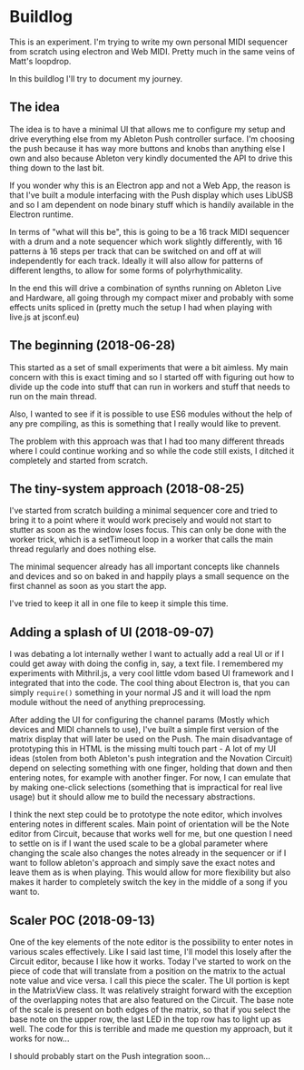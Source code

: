 # Buildlog

This is an experiment. I'm trying to write my own personal MIDI sequencer from scratch using
electron and Web MIDI. Pretty much in the same veins of Matt's loopdrop.

In this buildlog I'll try to document my journey.

## The idea

The idea is to have a minimal UI that allows me to configure my setup and drive everything else from my Ableton Push controller surface. I'm choosing the push because it has way more buttons and knobs than anything else I own and also because Ableton very kindly documented the API to drive this thing down to the last bit.

If you wonder why this is an Electron app and not a Web App, the reason is that I've built a module interfacing with the Push display which uses LibUSB and so I am dependent on node binary stuff which is handily available in the Electron runtime.

In terms of "what will this be", this is going to be a 16 track MIDI sequencer with a drum and a note sequencer which work slightly differently, with 16 patterns à 16 steps per track that can be switched on and off at will independently for each track. Ideally it will also allow for patterns of different lengths, to allow for some forms of polyrhythmicality.

In the end this will drive a combination of synths running on Ableton Live and Hardware, all going through my compact mixer and probably with some effects units spliced in (pretty much the setup I had when playing with live.js at jsconf.eu)

## The beginning (2018-06-28)

This started as a set of small experiments that were a bit aimless. My main concern with this is exact timing and so I started off with figuring out how to divide up the code into stuff that can run in workers and stuff that needs to run on the main thread. 

Also, I wanted to see if it is possible to use ES6 modules without the help of any pre compiling, as this is something that I really would like to prevent.

The problem with this approach was that I had too many different threads where I could continue working and so while the code still exists, I ditched it completely and started from scratch.

## The tiny-system approach (2018-08-25)

I've started from scratch building a minimal sequencer core and tried to bring it to a point where it would work precisely and would not start to stutter as soon as the window loses focus. This can only be done with the worker trick, which is a setTimeout loop in a worker that calls the main thread regularly and does nothing else.

The minimal sequencer already has all important concepts like channels and devices and so on baked in and happily plays a small sequence on the first channel as soon as you start the app.

I've tried to keep it all in one file to keep it simple this time.

## Adding a splash of UI (2018-09-07)

I was debating a lot internally wether I want to actually add a real UI or if I could get away with doing the config in, say, a text file. I remembered my experiments with Mithril.js, a very cool little vdom based UI framework and I integrated that into the code. The cool thing about Electron is, that you can simply `require()` something in your normal JS and it will load the npm module without the need of anything preprocessing.

After adding the UI for configuring the channel params (Mostly which devices and MIDI channels to use), I've built a simple first version of the matrix display that will later be used on the Push. The main disadvantage of prototyping this in HTML is the missing multi touch part - A lot of my UI ideas (stolen from both Ableton's push integration and the Novation Circuit) depend on selecting something with one finger, holding that down and then entering notes, for example with another finger. For now, I can emulate that by making one-click selections (something that is impractical for real live usage) but it should allow me to build the necessary abstractions.

I think the next step could be to prototype the note editor, which involves entering notes in different scales. Main point of orientation will be the Note editor from Circuit, because that works well for me, but one question I need to settle on is if I want the used scale to be a global parameter where changing the scale also changes the notes already in the sequencer or if I want to follow ableton's approach and simply save the exact notes and leave them as is when playing. This would allow for more flexibility but also makes it harder to completely switch the key in the middle of a song if you want to.

## Scaler POC (2018-09-13)

One of the key elements of the note editor is the possibility to enter notes in various scales effectively. Like I said last time, I'll model this losely after the Circuit editor, because I like how it works. Today I've started to work on the piece of code that will translate from a position on the matrix to the actual note value and vice versa. I call this piece the scaler. The UI portion is kept in the MatrixView class. It was relatively straight forward with the exception of the overlapping notes that are also featured on the Circuit. The base note of the scale is present on both edges of the matrix, so that if you select the base note on the upper row, the last LED in the top row has to light up as well. The code for this is terrible and made me question my approach, but it works for now...

I should probably start on the Push integration soon...
